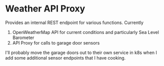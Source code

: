 # Weather API Proxy

Provides an internal REST endpoint for various functions. Currently
 
1. OpenWeatherMap API for current conditions and particularly Sea Level Barometer
2. API Proxy for calls to garage door sensors

I'll probably move the garage doors out to their own service in k8s when I add some additional sensor endpoints that I have cooking.